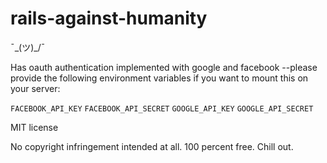 # rails-against-humanity

¯\_(ツ)_/¯

Has oauth authentication implemented with google and facebook --please provide the following environment variables if you want to mount this on your server:

`FACEBOOK_API_KEY`
`FACEBOOK_API_SECRET`
`GOOGLE_API_KEY`
`GOOGLE_API_SECRET`

MIT license

No copyright infringement intended at all. 100 percent free. Chill out.

